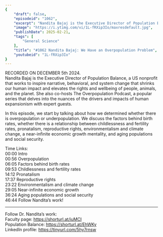 ```yaml
---
{
	"draft": false,
	"episodeid": "1062",
	"excerpt": "Nandita Bajaj is the Executive Director of Population Balance, a US nonprofit that works to inspire narrative, behavioral, and system change that shrinks our human impact and elevates the rights and wellbeing of people, animals, and the planet. She also co-hosts The Overpopulation Podcast, a popular series that delves into the nuances of the drivers and impacts of human expansionism with expert guests.",
	"image": "https://i.ytimg.com/vi/1L-fRXip3Io/maxresdefault.jpg",
	"publishDate": 2025-02-21,
	"tags": [
		"General Science"
	],
	"title": "#1062 Nandita Bajaj: We Have an Overpopulation Problem",
	"youtubeid": "1L-fRXip3Io"
}
---
```

RECORDED ON DECEMBER 5th 2024.  
Nandita Bajaj is the Executive Director of Population Balance, a US nonprofit that works to inspire narrative, behavioral, and system change that shrinks our human impact and elevates the rights and wellbeing of people, animals, and the planet. She also co-hosts The Overpopulation Podcast, a popular series that delves into the nuances of the drivers and impacts of human expansionism with expert guests.

In this episode, we start by talking about how we determined whether there is overpopulation or underpopulation. We discuss the factors behind birth rates, whether there is a relationship between childlessness and fertility rates, pronatalism, reproductive rights, environmentalism and climate change, a near-infinite economic growth mentality, and aging populations and social security.

Time Links:  
<time>00:00</time> Intro  
<time>00:56</time> Overpopulation  
<time>06:05</time> Factors behind birth rates  
<time>09:53</time> Childlessness and fertility rates  
<time>14:12</time> Pronatalism  
<time>17:37</time> Reproductive rights  
<time>23:22</time> Environmentalism and climate change  
<time>29:05</time> Near-infinite economic growth  
<time>36:24</time> Aging populations and social security  
<time>46:44</time> Follow Nandita’s work!

---

Follow Dr. Nandita’s work:  
Faculty page: https://shorturl.at/iuMCI  
Population Balance: https://shorturl.at/EhWKy  
LinkedIn profile: https://tinyurl.com/5hy7rnsw
